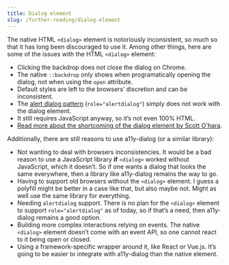 ```yaml
---
title: Dialog element
slug: /further-reading/dialog-element
---
```


The native HTML `<dialog>` element is notoriously inconsistent, so much so that it has long been discouraged to use it. Among other things, here are some of the issues with the HTML `<dialog>` element:

- Clicking the backdrop does not close the dialog on Chrome.
- The native `::backdrop` only shows when programatically opening the dialog, not when using the `open` attribute.
- Default styles are left to the browsers’ discretion and can be inconsistent.
- The [alert dialog pattern](advanced.alert_dialog.md) (`role="alertdialog"`) simply does not work with the dialog element.
- It still requires JavaScript anyway, so it’s not even 100% HTML.
- [Read more about the shortcoming of the dialog element by Scott O'hara](https://www.scottohara.me/blog/2019/03/05/open-dialog.html).

Additionally, there are still reasons to use a11y-dialog (or a similar library):

- Not wanting to deal with browsers inconsistencies. It would be a bad reason to use a JavaScript library **if** `<dialog>` worked without JavaScript, which it doesn’t. So if one wants a dialog that looks the same everywhere, then a library like a11y-dialog remains the way to go.
- Having to support old browsers without the `<dialog>` element. I guess a polyfill might be better in a case like that, but also maybe not. Might as well use the same library for everything.
- Needing `alertdialog` support. There is no plan for the `<dialog>` element to support `role="alertdialog"` as of today, so if that’s a need, then a11y-dialog remains a good option.
- Building more complex interactions relying on events. The native `<dialog>` element doesn’t come with an event API, so one cannot react to it being open or closed. 
- Using a framework-specific wrapper around it, like React or Vue.js. It’s going to be easier to integrate with a11y-dialog than the native element.
